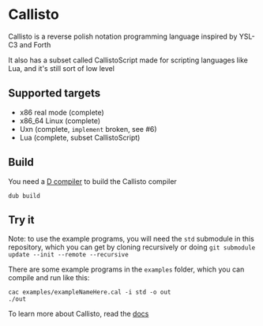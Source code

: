 # Callisto
Callisto is a reverse polish notation programming
language inspired by YSL-C3 and Forth

It also has a subset called CallistoScript made for scripting languages like Lua, and
it's still sort of low level

## Supported targets
- x86 real mode (complete)
- x86_64 Linux (complete)
- Uxn (complete, `implement` broken, see #6)
- Lua (complete, subset CallistoScript)

## Build
You need a [D compiler](https://dlang.org/download.html) to build the Callisto compiler
```
dub build
```

## Try it
Note: to use the example programs, you will need the `std` submodule in this repository,
which you can get by cloning recursively or
doing `git submodule update --init --remote --recursive`

There are some example programs in the `examples` folder, which you can compile
and run like this:
```
cac examples/exampleNameHere.cal -i std -o out
./out
```

To learn more about Callisto, read the [docs](https://callisto.mesyeti.uk/docs)
